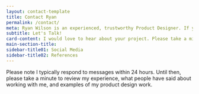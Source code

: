 ```yaml
---
layout: contact-template
title: Contact Ryan
permalink: /contact/
meta: Ryan Wilson is an experienced, trustworthy Product Designer. If you are looking for someone to improve the user experience of your product, let's start the conversation today.
subtitle: Let's Talk!
card-content: I would love to hear about your project. Please take a minute to fill out the form below. After reviewing your information, I will contact you to arrange a 30-minute introductory video call to discuss your product needs.
main-section-title:
sidebar-title01: Social Media
sidebar-title02: References
---
```

<p>Please note I typically respond to messages within 24 hours. Until then, please take a minute to review my experience, what people have said about working with me, and examples of my product design work.</p>
